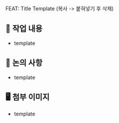 FEAT: Title Template (복사 -> 붙혀넣기 후 삭제)

## 🚀 작업 내용
- template

## 🚧 논의 사항
- template

## 🖥 첨부 이미지
- template
